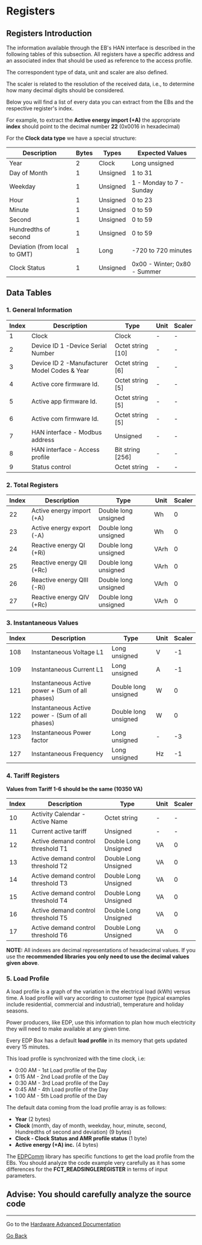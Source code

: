 # **Registers**



## **Registers Introduction**

The information available through the EB's HAN interface is described in the following tables of this subsection.
All registers have a specific address and an associated index that should be used as reference to the access profile.

The correspondent type of data, unit and scaler are also defined. 

The scaler is related to the resolution of the received data, i.e., to determine how many decimal digits should be considered.


Below you will find a list of every data you can extract from the EBs and the respective register's index.

For example, to extract the **Active energy import (+A)** the appropriate **index** should point to the decimal number **22** (0x0016 in hexadecimal)

For the **Clock data type** we have a special structure:


| Description | Bytes | Types | Expected Values|
|-------------|-------|-------|----------------|
| Year| 2| Clock|Long unsigned|2000 to 2099|
| Day of Month| 1| Unsigned|1 to 31|
| Weekday| 1| Unsigned| 1 - Monday to 7 - Sunday|
| Hour| 1| Unsigned|0 to 23|
| Minute| 1| Unsigned|0 to 59|
| Second| 1| Unsigned|0 to 59|
| Hundredths of second| 1| Unsigned|0 to 59|
| Deviation (from local to GMT)| 1| Long|-720 to 720 minutes|
| Clock Status| 1| Unsigned|0x00 - Winter; 0x80 - Summer|

## **Data Tables**

### **1.** **General Information**

| Index | Description | Type | Unit| Scaler |
|----------|----------|------|-----|--------|
| 1| Clock| Clock|-|-|
| 2| Device ID 1 -Device Serial Number| Octet string [10]|-|-|
| 3| Device ID 2 -Manufacturer Model Codes & Year| Octet string [6]|-|-|
| 4| Active core firmware Id.| Octet string [5]|-|-|
| 5| Active app firmware Id.| Octet string [5]|-|-|
| 6| Active com firmware Id.| Octet string [5]|-|-|
| 7| HAN interface - Modbus address| Unsigned|-|-|
| 8| HAN interface - Access profile| Bit string [256]|-|-|
| 9| Status control| Octet string|-|-|

### **2.** **Total Registers**

| Index | Description | Type | Unit| Scaler |
|----------|----------|------|-----|--------|
| 22| Active energy import (+A)| Double long unsigned|Wh|0|
| 23| Active energy export (-A)| Double long unsigned|Wh|0|
| 24| Reactive energy QI (+Ri)| Double long unsigned|VArh|0|
| 25| Reactive energy QII (+Rc)| Double long unsigned|VArh|0|
| 26| Reactive energy QIII (-Ri)| Double long unsigned|VArh|0|
| 27| Reactive energy QIV (+Rc)| Double long unsigned|VArh|0|

### **3.** **Instantaneous Values**

| Index | Description | Type | Unit| Scaler |
|----------|----------|------|-----|--------|
| 108| Instantaneous Voltage L1|  Long unsigned|V|-1|
| 109| Instantaneous Current L1|  Long unsigned|A|-1|
| 121| Instantaneous Active power + (Sum of all phases)| Double long unsigned|W|0|
| 122| Instantaneous Active power - (Sum of all phases)| Double long unsigned|W|0|
| 123| Instantaneous Power factor| Long unsigned|-|-3|
| 127| Instantaneous Frequency | Long unsigned|Hz|-1|


### **4.** **Tariff Registers**

**Values from Tariff 1-6 should be the same (10350 VA)**

| Index | Description | Type | Unit| Scaler |
|----------|----------|------|-----|--------|
| 10| Activity Calendar - Active Name |Octet string|-|-|
| 11| Current active tariff |Unsigned|-|-|
| 12| Active demand control threshold T1 |Double Long Unsigned|VA|0|
| 13| Active demand control threshold T2 |Double Long Unsigned|VA|0|
| 14| Active demand control threshold T3 |Double Long Unsigned|VA|0|
| 15| Active demand control threshold T4 |Double Long Unsigned|VA|0|
| 16| Active demand control threshold T5 |Double Long Unsigned|VA|0|
| 17| Active demand control threshold T6 |Double Long Unsigned|VA|0|



**NOTE:** All indexes are decimal representations of hexadecimal values. If you use the **recommended libraries you only need to use the decimal values given above**.


### **5. Load Profile**

A load profile is a graph of the variation in the electrical load (kWh) versus time. A load profile will vary according to customer type (typical examples include residential, commercial and industrial), temperature and holiday seasons. 

Power producers, like EDP, use this information to plan how much electricity they will need to make available at any given time.

Every EDP Box has a default **load profile** in its memory that gets updated every 15 minutes.


This load profile is synchronized with the time clock, i.e:

* 0:00 AM - 1st Load profile of the Day
* 0:15 AM - 2nd Load profile of the Day
* 0:30 AM - 3rd Load profile of the Day
* 0:45 AM - 4th Load profile of the Day
* 1:00 AM - 5th Load profile of the Day

The default data coming from the load profile array is as follows:

* **Year** (2 bytes)
* **Clock** (month, day of month, weekday, hour, minute, second, Hundredths of second and deviation) (9 bytes)
* **Clock - Clock Status and AMR profile status** (1 byte)
* **Active energy (+A) inc.** (4 bytes)

The [EDPComm](hardware-intermediate-eb-comm.md#edp-comm) library has specific functions to get the load profile from the EBs. 
You should analyze the code example very carefully as it has some differences for the **FCT_READSINGLEREGISTER** in terms of input parameters.

## **Advise:** You should carefully analyze the source code



---
Go to the [Hardware Advanced Documentation](hardware-advanced.md)


[Go Back](hardware-beginner.md)